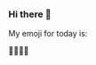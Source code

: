 ### Hi there 👋

My emoji for today is:

<!--START_SECTION:emoji-->
👨‍👨‍👧‍👦
<!--END_SECTION:emoji-->
